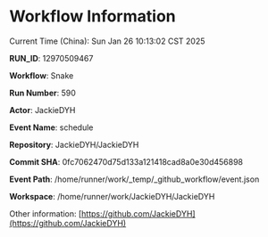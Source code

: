 # Workflow Information

Current Time (China): Sun Jan 26 10:13:02 CST 2025  

**RUN_ID**: 12970509467  

**Workflow**: Snake  

**Run Number**: 590  

**Actor**: JackieDYH  

**Event Name**: schedule  

**Repository**: JackieDYH/JackieDYH  

**Commit SHA**: 0fc7062470d75d133a121418cad8a0e30d456898  

**Event Path**: /home/runner/work/_temp/_github_workflow/event.json  

**Workspace**: /home/runner/work/JackieDYH/JackieDYH  

Other information: [https://github.com/JackieDYH](https://github.com/JackieDYH)
